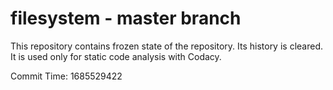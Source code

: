 # filesystem - master branch

This repository contains frozen state of the repository.
Its history is cleared. It is used only for static code
analysis with Codacy.

Commit Time: 1685529422